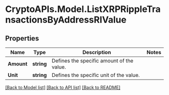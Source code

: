 # CryptoAPIs.Model.ListXRPRippleTransactionsByAddressRIValue

## Properties

Name | Type | Description | Notes
------------ | ------------- | ------------- | -------------
**Amount** | **string** | Defines the specific amount of the value. | 
**Unit** | **string** | Defines the specific unit of the value. | 

[[Back to Model list]](../README.md#documentation-for-models) [[Back to API list]](../README.md#documentation-for-api-endpoints) [[Back to README]](../README.md)

